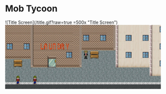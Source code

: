 # Mob Tycoon

![Title Screen](/title.gif?raw=true =500x "Title Screen")
![Game Screen](/rm-assets/game.jpg?raw=true "Game Screen")
